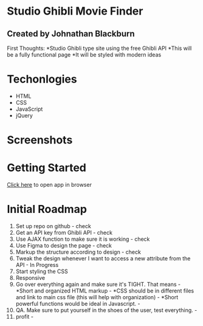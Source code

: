 Studio Ghibli Movie Finder
=======
Created by Johnathan Blackburn
-----------

First Thoughts:
*Studio Ghibli type site using the free Ghibli API
*This will be a fully functional page
*It will be styled with modern ideas

# Techonlogies 

- HTML
- CSS
- JavaScript
- jQuery

# Screenshots

# Getting Started
[Click here](https://johnathanblackburncodes.github.io/ghibli-movie-finder/) to open app in browser

# Initial Roadmap
1. Set up repo on github - check
2. Get an API key from Ghibli API - check
3. Use AJAX function to make sure it is working - check
4. Use Figma to design the page - check
5. Markup the structure according to design - check
6. Tweak the design whenever I want to access a new attribute from the API - In Progress
7. Start styling the CSS
8. Responsive
9. Go over everything again and make sure it's TIGHT. That means - 
  *Short and organized HTML markup -
  *CSS should be in different files and link to main css file (this will help with organization) -
  *Short powerful functions would be ideal in Javascript. -
10. QA. Make sure to put yourself in the shoes of the user, test everything. -
11. profit -